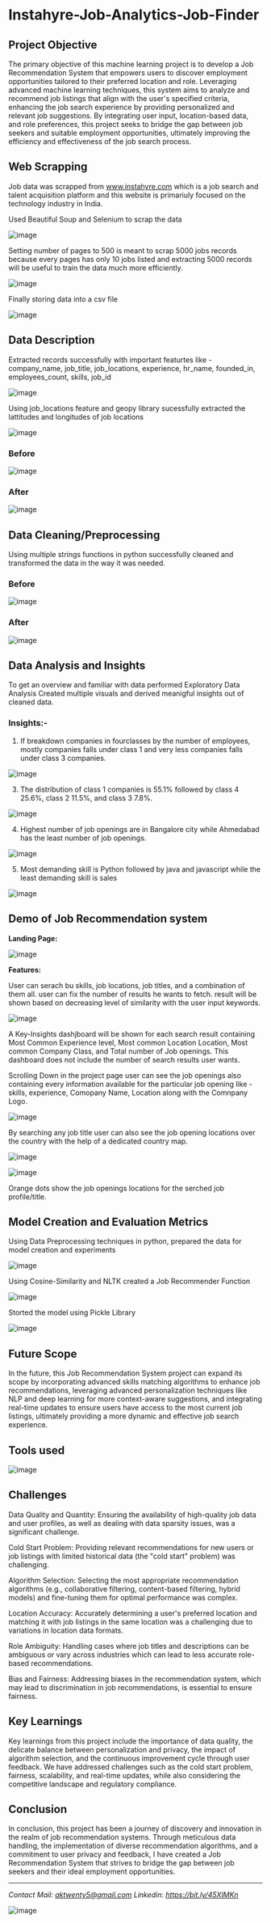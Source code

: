 # Instahyre-Job-Analytics-Job-Finder

## Project Objective

The primary objective of this machine learning project is to develop a Job Recommendation System that empowers users to discover employment opportunities tailored to their preferred location and role. Leveraging advanced machine learning techniques, this system aims to analyze and recommend job listings that align with the user's specified criteria, enhancing the job search experience by providing personalized and relevant job suggestions. By integrating user input, location-based data, and role preferences, this project seeks to bridge the gap between job seekers and suitable employment opportunities, ultimately improving the efficiency and effectiveness of the job search process.

## Web Scrapping

Job data was scrapped from www.instahyre.com which is a job search and talent acquisition platform and this website is primariuly focused on the technology industry in India.

Used Beautiful Soup and Selenium to scrap the data

![image](https://github.com/anmolkumarfromspn/Instahyre-Job-Analytics-Job-Finder/assets/128449996/0a3b27f0-9f3e-4a71-9d8c-32e72b45041e)

Setting number of pages to 500 is meant to scrap 5000 jobs records because every pages has only 10 jobs listed and extracting 5000 records will be useful to train the data much more efficiently.

![image](https://github.com/anmolkumarfromspn/Instahyre-Job-Analytics-Job-Finder/assets/128449996/8b211086-1514-4613-93f0-ecb61488628f)

Finally storing data into a csv file

![image](https://github.com/anmolkumarfromspn/Instahyre-Job-Analytics-Job-Finder/assets/128449996/8c871b16-1663-43cc-b9c8-a8faee5fbc4d)

## Data Description

Extracted records successfully with important featurtes like - company_name,	job_title,	job_locations,	experience,	hr_name,	founded_in,	employees_count,	skills,	job_id

![image](https://github.com/anmolkumarfromspn/Instahyre-Job-Analytics-Job-Finder/assets/128449996/3f77ae8b-e309-4781-96d3-ecea0ecb19cf)

Using job_locations feature and geopy library sucessfully extracted the lattitudes and longitudes of job locations

![image](https://github.com/anmolkumarfromspn/Instahyre-Job-Analytics-Job-Finder/assets/128449996/e2855b60-57c1-4394-bb1e-e09f783a43cb)

### Before

![image](https://github.com/anmolkumarfromspn/Instahyre-Job-Analytics-Job-Finder/assets/128449996/8cd87061-afa0-43a7-ac1e-d1089fc23867)

### After

![image](https://github.com/anmolkumarfromspn/Instahyre-Job-Analytics-Job-Finder/assets/128449996/c7995793-5c11-4c76-a157-28247e09531c)

## Data Cleaning/Preprocessing

Using multiple strings functions in python successfully cleaned and transformed the data in the way it was needed.

### Before

![image](https://github.com/anmolkumarfromspn/Instahyre-Job-Analytics-Job-Finder/assets/128449996/abd58880-f710-4041-9fcd-6c2d1a1d8eb6)

### After

![image](https://github.com/anmolkumarfromspn/Instahyre-Job-Analytics-Job-Finder/assets/128449996/81fac306-a43b-4191-b37a-de5b563c06c6)

## Data Analysis and Insights

To get an overview and familiar with data performed Exploratory Data Analysis
Created multiple visuals and derived meanigful insights out of cleaned data.

### Insights:-

1. If breakdown companies in  fourclasses by the number of employees, mostly companies falls under class 1 and very less companies falls under class 3 companies.

![image](https://github.com/anmolkumarfromspn/Instahyre-Job-Analytics-Job-Finder/assets/128449996/b5cbbd67-5c7d-4bdb-bc25-9ec96fde30dc)

3. The distribution of class 1 companies is 55.1% followed by class 4 25.6%, class 2 11.5%, and class 3 7.8%.

![image](https://github.com/anmolkumarfromspn/Instahyre-Job-Analytics-Job-Finder/assets/128449996/da11f4f9-a73f-40ed-a7eb-7bb48e1cd849)

4. Highest number of job openings are in Bangalore city while Ahmedabad has the least number of job openings.

![image](https://github.com/anmolkumarfromspn/Instahyre-Job-Analytics-Job-Finder/assets/128449996/1a90aadb-5408-43de-a325-994ceb602f08)

5. Most demanding skill is Python followed by java and javascript while the least demanding skill is sales

![image](https://github.com/anmolkumarfromspn/Instahyre-Job-Analytics-Job-Finder/assets/128449996/178d8920-2d1c-4123-869e-36eededb4f32)


## Demo of Job Recommendation system

**Landing Page:**

![image](https://github.com/anmolkumarfromspn/Instahyre-Job-Analytics-Job-Finder/assets/128449996/450fd5cf-efd3-4de1-93ae-4b1311da9633)

**Features:**

User can serach bu skills, job locations, job titles, and a combination of them all.
user can fix the number of results he wants to fetch. result will be shown based on decreasing level of similarity with the user input keywords.

![image](https://github.com/anmolkumarfromspn/Instahyre-Job-Analytics-Job-Finder/assets/128449996/7556d9e5-ec39-46c3-b34f-e21206beae12)

A Key-Insights dashjboard will be shown for each search result containing Most Common Experience level, Most common Location Location, Most common Company Class, and Total number of Job openings. 
This dashboard does not include the number of search results user wants.

Scrolling Down in the project page user can see the job openings also containing every information available for the particular job opening like - skills, experience, Comopany Name, Location along with 
the Comnpany Logo.

![image](https://github.com/anmolkumarfromspn/Instahyre-Job-Analytics-Job-Finder/assets/128449996/fadff705-a132-49e4-96cb-82e45876d404)

By searching any job title user can also see the job opening locations over the country with the help of a dedicated country map.

![image](https://github.com/anmolkumarfromspn/Instahyre-Job-Analytics-Job-Finder/assets/128449996/d9ffecd8-f36b-4e47-bc11-8cde1e3f8811)

![image](https://github.com/anmolkumarfromspn/Instahyre-Job-Analytics-Job-Finder/assets/128449996/c692c04a-3aba-4cc1-9139-bdf117dfd827)

Orange dots show the job openings locations for the serched job profile/title.

## Model Creation and Evaluation Metrics

Using Data Preprocessing techniques in python, prepared the data for model creation and experiments

![image](https://github.com/anmolkumarfromspn/Instahyre-Job-Analytics-Job-Finder/assets/128449996/0087f10e-77e7-4a80-bfb4-ee7d9581d8f3)

Using Cosine-Similarity and NLTK created a Job Recommender Function

![image](https://github.com/anmolkumarfromspn/Instahyre-Job-Analytics-Job-Finder/assets/128449996/6f638961-45a1-4380-9cc2-efcaf0f42fa5)

Storted the model using Pickle Library

![image](https://github.com/anmolkumarfromspn/Instahyre-Job-Analytics-Job-Finder/assets/128449996/1cd8c142-7958-4836-9290-2afc91f06974)

## Future Scope

In the future, this Job Recommendation System project can expand its scope by incorporating advanced skills matching algorithms to enhance job recommendations, leveraging advanced personalization techniques like NLP and deep learning for more context-aware suggestions, and integrating real-time updates to ensure users have access to the most current job listings, ultimately providing a more dynamic and effective job search experience.

## Tools used

![image](https://github.com/anmolkumarfromspn/Instahyre-Job-Analytics-Job-Finder/assets/128449996/541d02e0-3d09-4070-825d-f799e6367866)

## Challenges

Data Quality and Quantity: Ensuring the availability of high-quality job data and user profiles, as well as dealing with data sparsity issues, was a significant challenge.

Cold Start Problem: Providing relevant recommendations for new users or job listings with limited historical data (the "cold start" problem) was challenging.

Algorithm Selection: Selecting the most appropriate recommendation algorithms (e.g., collaborative filtering, content-based filtering, hybrid models) and fine-tuning them for optimal performance was complex.

Location Accuracy: Accurately determining a user's preferred location and matching it with job listings in the same location was a challenging due to variations in location data formats.

Role Ambiguity: Handling cases where job titles and descriptions can be ambiguous or vary across industries which can lead to less accurate role-based recommendations.

Bias and Fairness: Addressing biases in the recommendation system, which may lead to discrimination in job recommendations, is essential to ensure fairness.

## Key Learnings

Key learnings from this project include the importance of data quality, the delicate balance between personalization and privacy, the impact of algorithm selection, and the continuous improvement cycle through user feedback. We have addressed challenges such as the cold start problem, fairness, scalability, and real-time updates, while also considering the competitive landscape and regulatory compliance.

## Conclusion

In conclusion, this project has been a journey of discovery and innovation in the realm of job recommendation systems. Through meticulous data handling, the implementation of diverse recommendation algorithms, and a commitment to user privacy and feedback, I have created a Job Recommendation System that strives to bridge the gap between job seekers and their ideal employment opportunities.


-----------------------------------------------------------------------------------------------------

*Contact Mail: aktwenty5@gmail.com*
*Linkedin: https://bit.ly/45XlMKn*

![image](https://github.com/anmolkumarfromspn/Christmas-Sales-Analysis/assets/128449996/58a5eea1-07ac-459c-bd55-e5748181530b)





